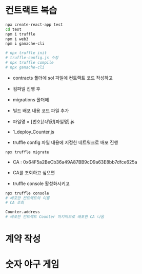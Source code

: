 # 컨트랙트 복습

```sh
npx create-react-app test
cd test
npm i truffle
npm i web3
npm i ganache-cli

# npx truffle init
# truffle-config.js 수정
# npx truffle compile
# npx ganache-cli
```

- contracts 폴더에 sol 파일에 컨트랙트 코드 작성하고
- 컴파일 진행 후

- migrations 폴더에
- 빌드 배포 내용 코드 파일 추가
- 파일명 = [번호]_[내용]_[파일명].js

- 1_deploy_Counter.js

- truffle config 파일 내용에 지정한 네트워크로 배포 진행
```sh
npx truffle migrate
```

- CA : 0x64F5a2BeCb36a49A87BB9cD9a63E8bb7dfce625a

- CA를 조회하고 싶으면
- truffle console 활성화시키고

```sh
npx truffle console
# 배포한 컨트랙트의 이름
# CA 조회

Counter.address
# 배포한 컨트랙트 Counter 마지막으로 배포한 CA 나옴
```


# 계약 작성

# 숫자 야구 게임

<!-- counter2 0xeA1F124c11C726fc1fe3a83b08ffbbAc93cc6Ad4 -->
<!-- baseball 0x62a44be1B6Eb5ab9ac33Fd20E8fcDe1612b7846e -->

<!-- 게임 재시작하는 부분 추가 -->
<!-- 어드민 부분 추가 -->